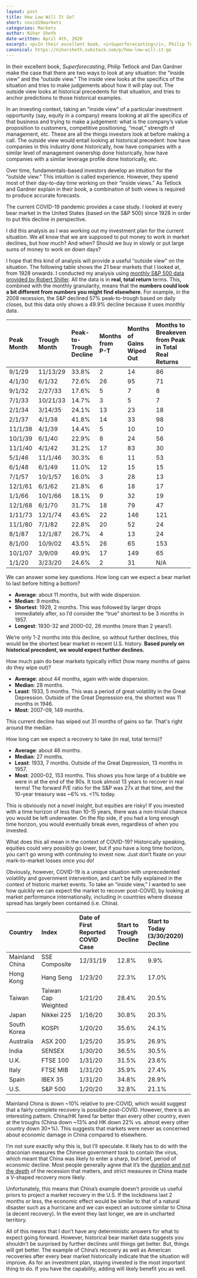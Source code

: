 ```yaml
---
layout: post
title: How Low Will It Go?
short: covid19markets
categories: Markets
author: Nihar Sheth
date-written: April 4th, 2020
excerpt: <p>In their excellent book, <i>Superforecasting</i>, Philip Tetlock and Dan Gardner make the case that there are two ways to look at any situation - the “inside view” and the “outside view.” The inside view looks at the specifics of the situation and tries to make judgements about how it will play out. The outside view looks at historical precedents for that situation, and tries to anchor predictions to those historical examples.</p>
canonical: https://niharsheth.substack.com/p/how-low-will-it-go
---
```


In their excellent book, <i>Superforecasting</i>, Philip Tetlock and Dan Gardner make the case that there are two ways to look at any situation: the “inside view” and the “outside view.” The inside view looks at the specifics of the situation and tries to make judgements about how it will play out. The outside view looks at historical precedents for that situation, and tries to anchor predictions to those historical examples.

In an investing context, taking an “inside view” of a particular investment opportunity (say, equity in a company) means looking at all the specifics of that business and trying to make a judgement: what is the company’s value proposition to customers, competitive positioning, “moat,” strength of management, etc. These are all the things investors look at before making a call. The outside view would entail looking at historical precedent: how have companies in this industry done historically, how have companies with a similar level of management ownership done historically, how have companies with a similar leverage profile done historically, etc.

Over time, fundamentals-based investors develop an intuition for the “outside view.” This intuition is called experience. However, they spend most of their day-to-day time working on their “inside views.” As Tetlock and Gardner explain in their book, a combination of both views is required to produce accurate forecasts.

The current COVID-19 pandemic provides a case study. I looked at every bear market in the United States (based on the S&P 500) since 1928 in order to put this decline in perspective.

I did this analysis as I was working out my investment plan for the current situation. We all know that we are supposed to put money to work in market declines, but how much? And when? Should we buy in slowly or put large sums of money to work on down days?

I hope that this kind of analysis will provide a useful “outside view” on the situation. The following table shows the 21 bear markets that I looked at, from 1928 onwards. I conducted my analysis using [monthly S&P 500 data provided by Robert Shiller](http://www.econ.yale.edu/~shiller/data.htm). All the data is in <b>real, total return</b> terms. This, combined with the monthly granularity, means that the <b>numbers could look a bit different from numbers you might find elsewhere</b>. For example, in the 2008 recession, the S&P declined 57% peak-to-trough based on daily closes, but this data only shows a 49.9% decline because it uses monthly data.

| Peak Month | Trough Month | Peak-to-Trough Decline | Months from P-T | Months of Gains Wiped Out | Months to Breakeven from Peak in Total Real Returns |
| :--------- | :----------- | :--------------------- | :-------------- | :------------------------ | :-------------------------------------------------- |
| 9/1/29     | 11/13/29     | 33.8%                  | 2               | 14                        | 86                                                  |
| 4/1/30     | 6/1/32       | 72.6%                  | 26              | 95                        | 71                                                  |
| 9/1/32     | 2/27/33      | 17.6%                  | 5               | 7                         | 8                                                   |
| 7/1/33     | 10/21/33     | 14.7%                  | 3               | 5                         | 7                                                   |
| 2/1/34     | 3/14/35      | 24.1%                  | 13              | 23                        | 18                                                  |
| 2/1/37     | 4/1/38       | 41.8%                  | 14              | 33                        | 98                                                  |
| 11/1/38    | 4/1/39       | 14.4%                  | 5               | 10                        | 10                                                  |
| 10/1/39    | 6/1/40       | 22.9%                  | 8               | 24                        | 56                                                  |
| 11/1/40    | 4/1/42       | 31.2%                  | 17              | 83                        | 30                                                  |
| 5/1/46     | 11/1/46      | 30.3%                  | 6               | 11                        | 53                                                  |
| 6/1/48     | 6/1/49       | 11.0%                  | 12              | 15                        | 15                                                  |
| 7/1/57     | 10/1/57      | 16.0%                  | 3               | 28                        | 13                                                  |
| 12/1/61    | 6/1/62       | 21.8%                  | 6               | 18                        | 17                                                  |
| 1/1/66     | 10/1/66      | 18.1%                  | 9               | 32                        | 19                                                  |
| 12/1/68    | 6/1/70       | 31.7%                  | 18              | 79                        | 47                                                  |
| 1/11/73    | 12/1/74      | 43.6%                  | 22              | 146                       | 121                                                 |
| 11/1/80    | 7/1/82       | 22.8%                  | 20              | 52                        | 24                                                  |
| 8/1/87     | 12/1/87      | 26.7%                  | 4               | 13                        | 24                                                  |
| 8/1/00     | 10/9/02      | 43.5%                  | 26              | 65                        | 153                                                 |
| 10/1/07    | 3/9/09       | 49.9%                  | 17              | 149                       | 65                                                  |
| 1/1/20     | 3/23/20      | 24.6%                  | 2               | 31                        | N/A                                                 |

We can answer some key questions. How long can we expect a bear market to last before hitting a bottom?

- <b>Average</b>: about 11 months, but with wide dispersion.
- <b>Median</b>: 9 months.
- <b>Shortest</b>: 1929, 2 months. This was followed by larger drops immediately after, so I’d consider the “true” shortest to be 3 months in 1957.
- <b>Longest</b>: 1930-32 and 2000-02, 26 months (more than 2 years!).

We’re only 1-2 months into this decline, so without further declines, this would be the shortest bear market in recent U.S. history. <b>Based purely on historical precedent, we would expect further declines.</b>

How much pain do bear markets typically inflict (how many months of gains do they wipe out)?

- <b>Average</b>: about 44 months, again with wide dispersion.
- <b>Median</b>: 28 months.
- <b>Least</b>: 1933, 5 months. This was a period of great volatility in the Great Depression. Outside of the Great Depression era, the shortest was 11 months in 1946.
- <b>Most</b>: 2007-09, 149 months.

This current decline has wiped out 31 months of gains so far. That's right around the median.

How long can we expect a recovery to take (in real, total terms)?

- <b>Average</b>: about 46 months.
- <b>Median</b>: 27 months.
- <b>Least</b>: 1933, 7 months. Outside of the Great Depression, 13 months in 1957.
- <b>Most</b>: 2000-02, 153 months. This shows you how large of a bubble we were in at the end of the 90s. It took almost 13 years to recover in real terms! The forward P/E ratio for the S&P was 27x at that time, and the 10-year treasury was ~6% vs. <1% today.

This is obviously not a novel insight, but equities are risky! If you invested with a time horizon of less than 10-15 years, there was a non-trivial chance you would be left underwater. On the flip side, if you had a long enough time horizon, you would eventually break even, regardless of when you invested.

What does this all mean in the context of COVID-19? Historically speaking, equities could very possibly go lower, but if you have a long time horizon, you can’t go wrong with continuing to invest now. Just don’t fixate on your mark-to-market losses once you do!

Obviously, however, COVID-19 is a unique situation with unprecedented volatility and government intervention, and can’t be fully explained in the context of historic market events. To take an “inside view,” I wanted to see how quickly we can expect the market to recover post-COVID, by looking at market performance internationally, including in countries where disease spread has largely been contained (i.e. China).

| Country        | Index               | Date of First Reported COVID Case | Start to Trough Decline | Start to Today (3/30/2020) Decline |
| :------------- | :------------------ | :-------------------------------- | :---------------------- | :--------------------------------- |
| Mainland China | SSE Composite       | 12/31/19                          | 12.8%                   | 9.9%                               |
| Hong Kong      | Hang Seng           | 1/23/20                           | 22.3%                   | 17.0%                              |
| Taiwan         | Taiwan Cap Weighted | 1/21/20                           | 28.4%                   | 20.5%                              |
| Japan          | Nikkei 225          | 1/16/20                           | 30.8%                   | 20.3%                              |
| South Korea    | KOSPI               | 1/20/20                           | 35.6%                   | 24.1%                              |
| Australia      | ASX 200             | 1/25/20                           | 35.9%                   | 26.9%                              |
| India          | SENSEX              | 1/30/20                           | 36.5%                   | 30.5%                              |
| U.K.           | FTSE 100            | 1/31/20                           | 31.5%                   | 23.6%                              |
| Italy          | FTSE MIB            | 1/31/20                           | 35.9%                   | 27.4%                              |
| Spain          | IBEX 35             | 1/31/20                           | 34.8%                   | 28.9%                              |
| U.S.           | S&P 500             | 1/20/20                           | 32.8%                   | 21.1%                              |

Mainland China is down ~10% relative to pre-COVID, which would suggest that a fairly complete recovery is possible post-COVID. However, there is an interesting pattern. China/HK fared far better than every other country, even at the troughs (China down ~13% and HK down 22% vs. almost every other country down 30+%). This suggests that markets were never as concerned about economic damage in China compared to elsewhere.

I’m not sure exactly why this is, but I’ll speculate. It likely has to do with the draconian measures the Chinese government took to contain the virus, which meant that China was likely to enter a sharp, but brief, period of economic decline. Most people generally agree that it’s the [duration and not the depth](https://www.wsj.com/articles/how-to-avoid-another-great-recession-11585574692) of the recession that matters, and strict measures in China made a V-shaped recovery more likely.

Unfortunately, this means that China’s example doesn’t provide us useful priors to project a market recovery in the U.S. If the lockdowns last 2 months or less, the economic effect would be similar to that of a natural disaster such as a hurricane and we can expect an outcome similar to China (a decent recovery). In the event they last longer, we are in uncharted territory.

All of this means that I don’t have any deterministic answers for what to expect going forward. However, historical bear market data suggests you shouldn’t be surprised by further declines until things get better. But, things will get better. The example of China’s recovery as well as American recoveries after every bear market historically indicate that the situation will improve. As for an investment plan, staying invested is the most important thing to do. If you have the capability, adding will likely benefit you as well.
